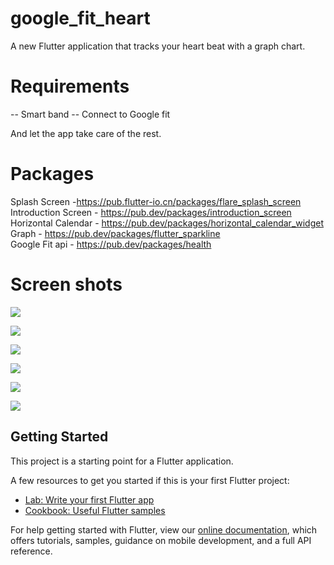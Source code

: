 # google_fit_heart

A new Flutter application that tracks your heart beat with a graph chart.

# Requirements

-- Smart band
-- Connect to Google fit

And let the app take care of the rest.

# Packages

Splash Screen -https://pub.flutter-io.cn/packages/flare_splash_screen  
Introduction Screen - https://pub.dev/packages/introduction_screen  
Horizontal Calendar - https://pub.dev/packages/horizontal_calendar_widget    
Graph - https://pub.dev/packages/flutter_sparkline  
Google Fit api - https://pub.dev/packages/health  


# Screen shots
![](https://github.com/Rahul-Blatz/Heart-Rate-Monitor-Flutter/blob/master/Fit%20heart/img1.jpg)

![](https://github.com/Rahul-Blatz/Heart-Rate-Monitor-Flutter/blob/master/Fit%20heart/img2.jpg)

![](https://github.com/Rahul-Blatz/Heart-Rate-Monitor-Flutter/blob/master/Fit%20heart/img3.jpg)

![](https://github.com/Rahul-Blatz/Heart-Rate-Monitor-Flutter/blob/master/Fit%20heart/img4.jpg)

![](https://github.com/Rahul-Blatz/Heart-Rate-Monitor-Flutter/blob/master/Fit%20heart/img5.jpg)

![](https://github.com/Rahul-Blatz/Heart-Rate-Monitor-Flutter/blob/master/Fit%20heart/img6.jpg)

## Getting Started

This project is a starting point for a Flutter application.

A few resources to get you started if this is your first Flutter project:

- [Lab: Write your first Flutter app](https://flutter.dev/docs/get-started/codelab)
- [Cookbook: Useful Flutter samples](https://flutter.dev/docs/cookbook)

For help getting started with Flutter, view our
[online documentation](https://flutter.dev/docs), which offers tutorials,
samples, guidance on mobile development, and a full API reference.
